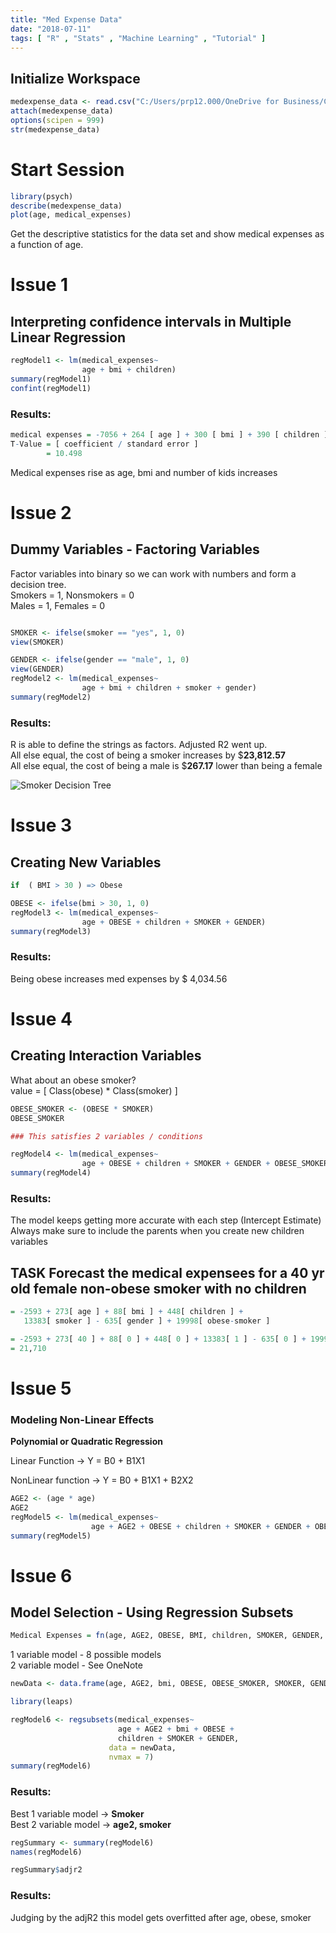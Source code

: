 ```yaml
---
title: "Med Expense Data"
date: "2018-07-11"
tags: [ "R" , "Stats" , "Machine Learning" , "Tutorial" ]
---
```


## Initialize Workspace

```r
medexpense_data <- read.csv("C:/Users/prp12.000/OneDrive for Business/Courses/BIA-6309-Stats-And-Machine-Learning/csv/medexpense_data.csv")
attach(medexpense_data)
options(scipen = 999)
str(medexpense_data)
```

# Start Session

```r
library(psych)
describe(medexpense_data)
plot(age, medical_expenses)
```

Get the descriptive statistics for the data set and show medical expenses as a function of age.

# Issue 1
## Interpreting confidence intervals in Multiple Linear Regression

```r
regModel1 <- lm(medical_expenses~
                age + bmi + children)
summary(regModel1)
confint(regModel1)
```

### Results:

```r
medical expenses = -7056 + 264 [ age ] + 300 [ bmi ] + 390 [ children ]  
T-Value = [ coefficient / standard error ]
        = 10.498  
```

Medical expenses rise as age, bmi and number of kids increases  

# Issue 2 
## Dummy Variables - Factoring Variables

Factor variables into binary so we can work with numbers and form a decision tree.  
Smokers = 1, Nonsmokers = 0  
Males = 1, Females = 0

```r

SMOKER <- ifelse(smoker == "yes", 1, 0)
view(SMOKER)

GENDER <- ifelse(gender == "male", 1, 0)
view(GENDER)
regModel2 <- lm(medical_expenses~
                age + bmi + children + smoker + gender)
summary(regModel2)
```

### Results:

R is able to define the strings as factors. Adjusted R2 went up.  
All else equal, the cost of being a smoker increases by $**23,812.57**  
All else equal, the cost of being a male is $**267.17** lower than being a female

![Smoker Decision Tree](https://prp1277.github.io/static/smoker-decision-tree-ed9e675408f598b1eca9da3f7babc75d.png)

# Issue 3 
## Creating New Variables

```r
if  ( BMI > 30 ) => Obese

OBESE <- ifelse(bmi > 30, 1, 0)
regModel3 <- lm(medical_expenses~
                age + OBESE + children + SMOKER + GENDER)
summary(regModel3)
```

### Results:

Being obese increases med expenses by $ 4,034.56

# Issue 4 
## Creating Interaction Variables
 What about an obese smoker?  
 value = [ Class(obese) * Class(smoker) ]  

```r
OBESE_SMOKER <- (OBESE * SMOKER)
OBESE_SMOKER

### This satisfies 2 variables / conditions

regModel4 <- lm(medical_expenses~
                age + OBESE + children + SMOKER + GENDER + OBESE_SMOKER)
summary(regModel4)
```

### Results:
The model keeps getting more accurate with each step (Intercept Estimate)
Always make sure to include the parents when you create new children variables

## TASK Forecast the medical expensees for a 40 yr old female non-obese smoker with no children

```r
= -2593 + 273[ age ] + 88[ bmi ] + 448[ children ] +
   13383[ smoker ] - 635[ gender ] + 19998[ obese-smoker ]

= -2593 + 273[ 40 ] + 88[ 0 ] + 448[ 0 ] + 13383[ 1 ] - 635[ 0 ] + 19998[ 0 * 1 ] 
= 21,710
```

# Issue 5 
### Modeling Non-Linear Effects

**Polynomial or Quadratic Regression**

Linear Function -> Y = B0 + B1X1

NonLinear function -> Y = B0 + B1X1 + B2X2

```r
AGE2 <- (age * age)
AGE2
regModel5 <- lm(medical_expenses~
                  age + AGE2 + OBESE + children + SMOKER + GENDER + OBESE_SMOKER)
summary(regModel5)
```

# Issue 6 
## Model Selection - Using Regression Subsets

```r
Medical Expenses = fn(age, AGE2, OBESE, BMI, children, SMOKER, GENDER, OBESE_SMOKER)
```

1 variable model - 8 possible models  
2 variable model - See OneNote

```r
newData <- data.frame(age, AGE2, bmi, OBESE, OBESE_SMOKER, SMOKER, GENDER, children)

library(leaps)

regModel6 <- regsubsets(medical_expenses~
                        age + AGE2 + bmi + OBESE +
                        children + SMOKER + GENDER,
                      data = newData,
                      nvmax = 7)
summary(regModel6)
```

### Results:
 Best 1 variable model -> **Smoker**  
 Best 2 variable model -> **age2, smoker**

```r
regSummary <- summary(regModel6)
names(regModel6)

regSummary$adjr2
```

### Results:
 Judging by the adjR2 this model gets overfitted after age, obese, smoker
